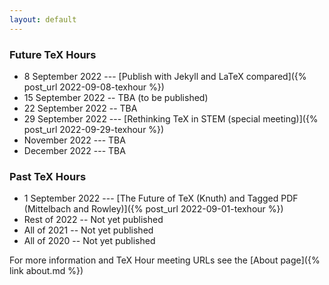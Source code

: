 ```yaml
---
layout: default
---
```


### Future TeX Hours
- 8 September 2022 --- [Publish with Jekyll and LaTeX compared]({% post_url 2022-09-08-texhour %})
- 15 September 2022 -- TBA (to be published)
- 22 September 2022 -- TBA
- 29 September 2022 --- [Rethinking TeX in STEM (special meeting)]({% post_url 2022-09-29-texhour %})
- November 2022 --- TBA
- December 2022 --- TBA

### Past TeX Hours
- 1 September 2022 --- [The Future of TeX (Knuth) and Tagged PDF (Mittelbach and Rowley)]({% post_url 2022-09-01-texhour %})
- Rest of 2022 -- Not yet published
- All of 2021 -- Not yet published
- All of 2020 -- Not yet published

For more information and TeX Hour meeting URLs see the [About page]({%
link about.md %})
